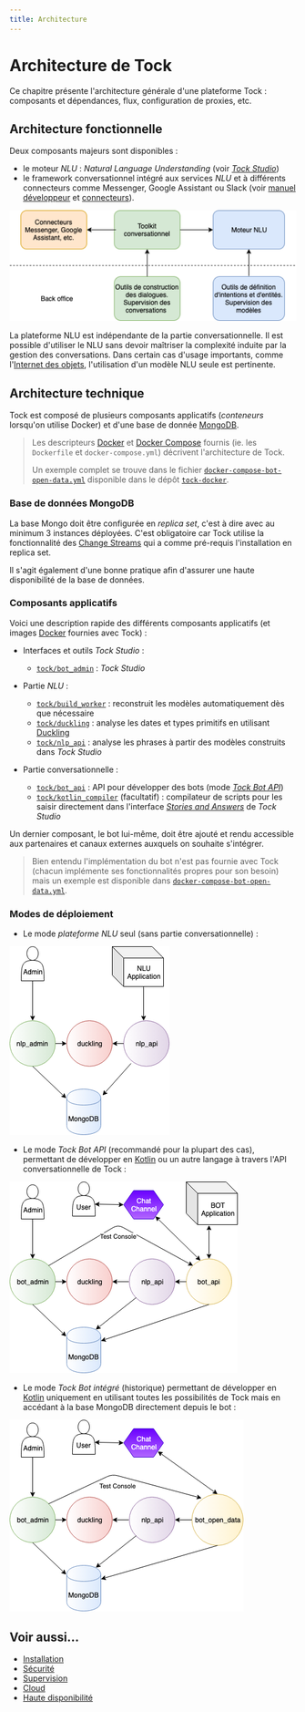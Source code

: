 ```yaml
---
title: Architecture
---
```


# Architecture de Tock

Ce chapitre présente l'architecture générale d'une plateforme Tock : composants et dépendances,
flux, configuration de proxies, etc.

## Architecture fonctionnelle

Deux composants majeurs sont disponibles :

* le moteur _NLU_ : _Natural Language Understanding_ (voir [_Tock Studio_](../../user/studio.md))
* le framework conversationnel intégré aux services _NLU_ et à différents connecteurs comme 
 Messenger, Google Assistant ou Slack (voir [manuel développeur](../../dev/modes.md) et [connecteurs](../../user/guides/canaux)).

![schéma Tock](../img/tock.png "Les différentes composantes de Tock")
 
La plateforme NLU est indépendante de la partie conversationnelle. Il est possible d'utiliser le NLU sans devoir 
maîtriser la complexité induite par la gestion des conversations. Dans certain cas d'usage importants, comme l'[Internet des objets](https://fr.wikipedia.org/wiki/Internet_des_objets), 
l'utilisation d'un modèle NLU seule est pertinente.

## Architecture technique

Tock est composé de plusieurs composants applicatifs (_conteneurs_ lorsqu'on utilise Docker) 
et d'une base de donnée [MongoDB](https://www.mongodb.com).

> Les descripteurs [Docker](https://www.docker.com/) et [Docker Compose](https://docs.docker.com/compose/) fournis 
(ie. les `Dockerfile` et `docker-compose.yml`) décrivent l'architecture de Tock.
>
>Un exemple complet se trouve dans le fichier [`docker-compose-bot-open-data.yml`](https://github.com/theopenconversationkit/tock-docker/blob/master/docker-compose-bot-open-data.yml) 
>disponible dans le dépôt [`tock-docker`](https://github.com/theopenconversationkit/tock-docker). 


### Base de données MongoDB

La base Mongo doit être configurée en _replica set_, c'est à dire avec au minimum 3 instances déployées.
C'est obligatoire car Tock utilise la fonctionnalité des [Change Streams](https://docs.mongodb.com/manual/changeStreams/)
qui a comme pré-requis l'installation en replica set.

Il s'agit également d'une bonne pratique afin d'assurer une haute disponibilité de la base de données. 

### Composants applicatifs

Voici une description rapide des différents composants applicatifs (et images [Docker](https://www.docker.com/) fournies 
avec Tock) :

* Interfaces et outils _Tock Studio_ :
    * [`tock/bot_admin`](https://hub.docker.com/r/tock/bot_admin) : _Tock Studio_

* Partie _NLU_ :
    * [`tock/build_worker`](https://hub.docker.com/r/tock/build_worker) : reconstruit les modèles automatiquement dès que nécessaire
    * [`tock/duckling`](https://hub.docker.com/r/tock/duckling) : analyse les dates et types primitifs en utilisant [Duckling](https://duckling.wit.ai)
    * [`tock/nlp_api`](https://hub.docker.com/r/tock/nlp_api) : analyse les phrases à partir des modèles
construits dans _Tock Studio_

* Partie conversationnelle :
    * [`tock/bot_api`](https://hub.docker.com/r/tock/bot_api) : API pour développer des bots (mode [_Tock Bot API_](../../dev/bot-api))
    * [`tock/kotlin_compiler`](https://hub.docker.com/r/tock/kotlin_compiler) (facultatif) : compilateur de scripts 
pour les saisir directement dans l'interface [_Stories and Answers_](../../user/studio.md/stories-and-answers) de _Tock Studio_

Un dernier composant, le bot lui-même, doit être ajouté et rendu accessible aux partenaires et canaux externes auxquels 
 on souhaite s'intégrer.

> Bien entendu l'implémentation du bot n'est pas fournie avec Tock (chacun implémente ses fonctionnalités propres pour son besoin) 
>mais un exemple est disponible dans 
[`docker-compose-bot-open-data.yml`](https://github.com/theopenconversationkit/tock-docker/blob/master/docker-compose-bot-open-data.yml).

### Modes de déploiement

- Le mode _plateforme NLU_ seul (sans partie conversationnelle) :

![Schéma NLU](../img/nlp_api.png "Schéma NLU")

- Le mode _Tock Bot API_ (recommandé pour la plupart des cas), permettant de développer en [Kotlin](https://kotlinlang.org/) 
ou un autre langage à travers l'API conversationnelle de Tock :

![BOT API](../img/bot_api.png "BOT API")

- Le mode _Tock Bot intégré_ (historique) permettant de développer en [Kotlin](https://kotlinlang.org/) uniquement 
en utilisant toutes les possibilités de Tock mais en accédant à la base MongoDB directement depuis le bot :

![Bot TOCK](../img/bot_open_data.png "Bot Tock")

## Voir aussi...

* [Installation](../../admin/installation.md)
* [Sécurité](../securite)
* [Supervision](../supervision)
* [Cloud](../../admin/cloud.md)
* [Haute disponibilité](../disponibilite)
